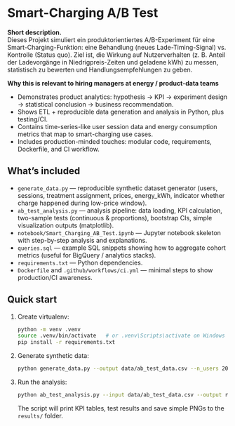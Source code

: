 # Smart-Charging A/B Test 

**Short description.**  
Dieses Projekt simuliert ein produktorientiertes A/B-Experiment für eine Smart-Charging-Funktion: eine Behandlung (neues Lade-Timing-Signal) vs. Kontrolle (Status quo). Ziel ist, die Wirkung auf Nutzerverhalten (z. B. Anteil der Ladevorgänge in Niedrigpreis-Zeiten und geladene kWh) zu messen, statistisch zu bewerten und Handlungsempfehlungen zu geben.

**Why this is relevant to hiring managers at energy / product-data teams**  
- Demonstrates product analytics: hypothesis → KPI → experiment design → statistical conclusion → business recommendation.  
- Shows ETL + reproducible data generation and analysis in Python, plus testing/CI.  
- Contains time-series-like user session data and energy consumption metrics that map to smart-charging use cases.  
- Includes production-minded touches: modular code, requirements, Dockerfile, and CI workflow.

## What’s included
- `generate_data.py` — reproducible synthetic dataset generator (users, sessions, treatment assignment, prices, energy_kWh, indicator whether charge happened during low-price window).
- `ab_test_analysis.py` — analysis pipeline: data loading, KPI calculation, two-sample tests (continuous & proportions), bootstrap CIs, simple visualization outputs (matplotlib).
- `notebook/Smart_Charging_AB_Test.ipynb` — Jupyter notebook skeleton with step-by-step analysis and explanations.
- `queries.sql` — example SQL snippets showing how to aggregate cohort metrics (useful for BigQuery / analytics stacks).
- `requirements.txt` — Python dependencies.
- `Dockerfile` and `.github/workflows/ci.yml` — minimal steps to show production/CI awareness.

## Quick start
1. Create virtualenv:
   ```bash
   python -m venv .venv
   source .venv/bin/activate   # or .venv\Scripts\activate on Windows
   pip install -r requirements.txt
   ```
2. Generate synthetic data:
   ```bash
   python generate_data.py --output data/ab_test_data.csv --n_users 20000 --seed 42
   ```
3. Run the analysis:
   ```bash
   python ab_test_analysis.py --input data/ab_test_data.csv --output results
   ```
   The script will print KPI tables, test results and save simple PNGs to the `results/` folder.



